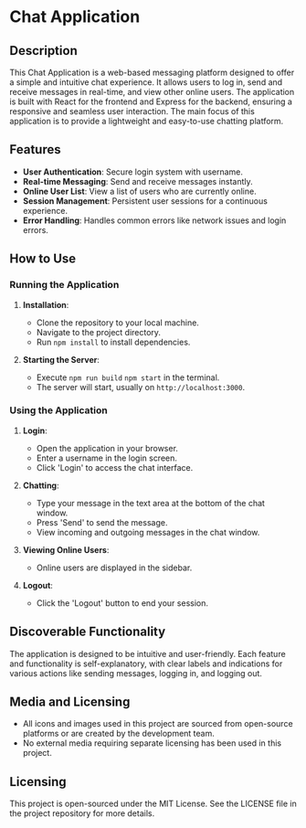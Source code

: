 # Chat Application

## Description

This Chat Application is a web-based messaging platform designed to offer a simple and intuitive chat experience. It allows users to log in, send and receive messages in real-time, and view other online users. The application is built with React for the frontend and Express for the backend, ensuring a responsive and seamless user interaction. The main focus of this application is to provide a lightweight and easy-to-use chatting platform.

## Features

- **User Authentication**: Secure login system with username.
- **Real-time Messaging**: Send and receive messages instantly.
- **Online User List**: View a list of users who are currently online.
- **Session Management**: Persistent user sessions for a continuous experience.
- **Error Handling**: Handles common errors like network issues and login errors.

## How to Use

### Running the Application

1. **Installation**:
    - Clone the repository to your local machine.
    - Navigate to the project directory.
    - Run `npm install` to install dependencies.

2. **Starting the Server**:
    - Execute `npm run build` `npm start` in the terminal.
    - The server will start, usually on `http://localhost:3000`.

### Using the Application

1. **Login**:
    - Open the application in your browser.
    - Enter a username in the login screen.
    - Click 'Login' to access the chat interface.

2. **Chatting**:
    - Type your message in the text area at the bottom of the chat window.
    - Press 'Send' to send the message.
    - View incoming and outgoing messages in the chat window.

3. **Viewing Online Users**:
    - Online users are displayed in the sidebar.

4. **Logout**:
    - Click the 'Logout' button to end your session.

## Discoverable Functionality

The application is designed to be intuitive and user-friendly. Each feature and functionality is self-explanatory, with clear labels and indications for various actions like sending messages, logging in, and logging out.

## Media and Licensing

- All icons and images used in this project are sourced from open-source platforms or are created by the development team.
- No external media requiring separate licensing has been used in this project.

## Licensing

This project is open-sourced under the MIT License. See the LICENSE file in the project repository for more details.
